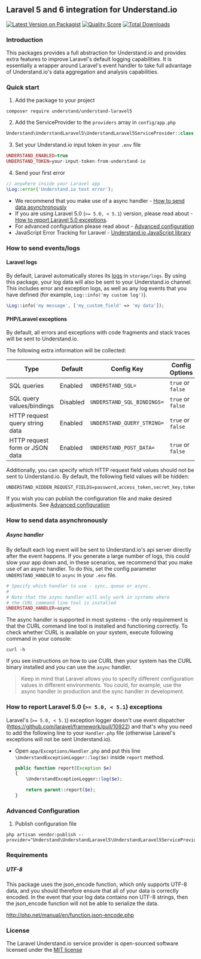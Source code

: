 ## Laravel 5 and 6 integration for Understand.io

[![Latest Version on Packagist](https://img.shields.io/packagist/v/understand/understand-laravel5.svg?style=flat-square)](https://packagist.org/packages/understand/understand-laravel5)
[![Quality Score](https://img.shields.io/scrutinizer/g/understand/understand-laravel5.svg?style=flat-square)](https://scrutinizer-ci.com/g/understand/understand-laravel5)
[![Total Downloads](https://img.shields.io/packagist/dt/understand/understand-laravel5.svg?style=flat-square)](https://packagist.org/packages/understand/understand-laravel5)

### Introduction

This packages provides a full abstraction for Understand.io and provides extra features to improve Laravel's default logging capabilities. It is essentially a wrapper around Laravel's event handler to take full advantage of Understand.io's data aggregation and analysis capabilities.

### Quick start

1. Add the package to your project
    
```
composer require understand/understand-laravel5
```

2. Add the ServiceProvider to the `providers` array in `config/app.php`
  
```php
Understand\UnderstandLaravel5\UnderstandLaravel5ServiceProvider::class,
```

3. Set your Understand.io input token in your `.env` file
  
```php
UNDERSTAND_ENABLED=true
UNDERSTAND_TOKEN=your-input-token-from-understand-io
```

4. Send your first error

```php 
// anywhere inside your Laravel app
\Log::error('Understand.io test error');
```

- We recommend that you make use of a async handler - [How to send data asynchronously](#how-to-send-data-asynchronously)  
- If you are using Laravel 5.0 (`>= 5.0, < 5.1`) version, please read about - [How to report Laravel 5.0 exceptions](#how-to-report-laravel-50--50--51-exceptions).
- For advanced configuration please read about - [Advanced configuration](#advanced-configuration)
- JavaScript Error Tracking for Laravel - [Understand.io JavaScript library](https://www.understand.io/docs/1.0/laravel/js)


### How to send events/logs

#### Laravel logs
By default, Laravel automatically stores its [logs](http://laravel.com/docs/errors#logging) in `storage/logs`. By using this package, your log data will also be sent to your Understand.io channel. This includes error and exception logs, as well as any log events that you have defined (for example, `Log::info('my custom log')`).

```php 
\Log::info('my message', ['my_custom_field' => 'my data']);
```
#### PHP/Laravel exceptions
By default, all errors and exceptions with code fragments and stack traces will be sent to Understand.io. 

The following extra information will be collected:

| Type | Default | Config Key | Config Options |
| --- | --- | --- | --- |
| SQL queries | Enabled | `UNDERSTAND_SQL=` | `true` or `false` |
| SQL query values/bindings | Disabled | `UNDERSTAND_SQL_BINDINGS=` | `true` or `false` |
| HTTP request query string data | Enabled | `UNDERSTAND_QUERY_STRING=` | `true` or `false` |
| HTTP request form or JSON data | Enabled | `UNDERSTAND_POST_DATA=` | `true` or `false` |

Additionally, you can specify which HTTP request field values should not be sent to Understand.io.
By default, the following field values will be hidden: 
```
UNDERSTAND_HIDDEN_REQUEST_FIELDS=password,access_token,secret_key,token,access_key
```

If you wish you can publish the configuration file and make desired adjustments. See [Advanced configuration](#advanced-configuration)

### How to send data asynchronously

##### Async handler
By default each log event will be sent to Understand.io's api server directly after the event happens. If you generate a large number of logs, this could slow your app down and, in these scenarios, we recommend that you make use of an async handler. To do this, set the config parameter `UNDERSTAND_HANDLER` to `async` in your `.env` file.

```php
# Specify which handler to use - sync, queue or async. 
# 
# Note that the async handler will only work in systems where 
# the CURL command line tool is installed
UNDERSTAND_HANDLER=async
```

The async handler is supported in most systems - the only requirement is that the CURL command line tool is installed and functioning correctly. To check whether CURL is available on your system, execute following command in your console:

```
curl -h
```

If you see instructions on how to use CURL then your system has the CURL binary installed and you can use the ```async``` handler.

> Keep in mind that Laravel allows you to specify different configuration values in different environments. You could, for example, use the async handler in production and the sync handler in development.

### How to report Laravel 5.0 (`>= 5.0, < 5.1`) exceptions 

Laravel's (`>= 5.0, < 5.1`) exception logger doesn't use event dispatcher (https://github.com/laravel/framework/pull/10922) and that's why you need to add the following line to your `Handler.php` file (otherwise Laravel's exceptions will not be sent Understand.io).

- Open `app/Exceptions/Handler.php` and put this line `\UnderstandExceptionLogger::log($e)` inside `report` method.
  
  ```php
  public function report(Exception $e)
  {
      \UnderstandExceptionLogger::log($e);

      return parent::report($e);
  }
  ```
 
 
### Advanced Configuration

1. Publish configuration file

```
php artisan vendor:publish --provider="Understand\UnderstandLaravel5\UnderstandLaravel5ServiceProvider"
```

### Requirements 
##### UTF-8
This package uses the json_encode function, which only supports UTF-8 data, and you should therefore ensure that all of your data is correctly encoded. In the event that your log data contains non UTF-8 strings, then the json_encode function will not be able to serialize the data.

http://php.net/manual/en/function.json-encode.php

### License

The Laravel Understand.io service provider is open-sourced software licensed under the [MIT license](http://opensource.org/licenses/MIT)
